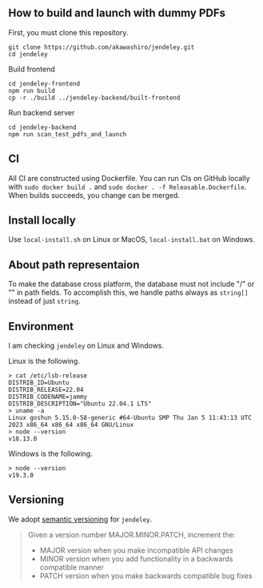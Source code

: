 ## How to build and launch with dummy PDFs
First, you must clone this repository.
```
git clone https://github.com/akawashiro/jendeley.git
cd jendeley
```

Build frontend
```
cd jendeley-frontend
npm run build
cp -r ./build ../jendeley-backend/built-frontend
```

Run backend server
```
cd jendeley-backend
npm run scan_test_pdfs_and_launch
```

## CI
All CI are constructed using Dockerfile. You can run CIs on GitHub locally with `sudo docker build .` and `sudo docker . -f Releasable.Dockerfile`. When builds succeeds, you change can be merged.

## Install locally
Use `local-install.sh` on Linux or MacOS, `local-install.bat` on Windows.

## About path representaion
To make the database cross platform, the database must not include "/" or "\" in path fields. To accomplish this, we handle paths always as `string[]` instead of just `string`.

## Environment
I am checking `jendeley` on Linux and Windows.

Linux is the following.
```
> cat /etc/lsb-release
DISTRIB_ID=Ubuntu
DISTRIB_RELEASE=22.04
DISTRIB_CODENAME=jammy
DISTRIB_DESCRIPTION="Ubuntu 22.04.1 LTS"
> uname -a
Linux goshun 5.15.0-58-generic #64-Ubuntu SMP Thu Jan 5 11:43:13 UTC 2023 x86_64 x86_64 x86_64 GNU/Linux
> node --version
v18.13.0
```

Windows is the following.
```
> node --version
v19.3.0
```

## Versioning
We adopt [semantic versioning](https://semver.org/) for `jendeley`.

> Given a version number MAJOR.MINOR.PATCH, increment the:
> - MAJOR version when you make incompatible API changes
> - MINOR version when you add functionality in a backwards compatible manner
> - PATCH version when you make backwards compatible bug fixes
